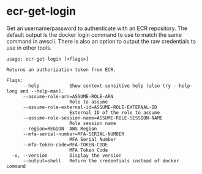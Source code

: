 # ecr-get-login

Get an username/password to authenticate with an ECR repository. The default output is the docker login command to use to match the same command
in awscli. There is also an option to output the raw credentials to use in other tools.

```
usage: ecr-get-login [<flags>]

Returns an authorization token from ECR.

Flags:
      --help           Show context-sensitive help (also try --help-long and --help-man).
      --assume-role-arn=ASSUME-ROLE-ARN  
                       Role to assume
      --assume-role-external-id=ASSUME-ROLE-EXTERNAL-ID  
                       External ID of the role to assume
      --assume-role-session-name=ASSUME-ROLE-SESSION-NAME  
                       Role session name
      --region=REGION  AWS Region
      --mfa-serial-number=MFA-SERIAL-NUMBER  
                       MFA Serial Number
      --mfa-token-code=MFA-TOKEN-CODE  
                       MFA Token Code
  -v, --version        Display the version
      --output=shell   Return the credentials instead of docker command
```
